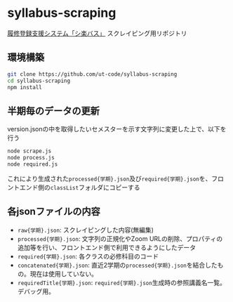 # syllabus-scraping
[履修登録支援システム「シ楽バス」](https://github.com/ut-code/syllabus-frontend) スクレイピング用リポジトリ

## 環境構築

```bash
git clone https://github.com/ut-code/syllabus-scraping
cd syllabus-scraping
npm install
```

## 半期毎のデータの更新

version.jsonの中を取得したいセメスターを示す文字列に変更した上で、以下を行う

```bash
node scrape.js
node process.js
node required.js
```

これにより生成された`processed{学期}.json`及び`required{学期}.json`を、フロントエンド側の`classList`フォルダにコピーする

## 各jsonファイルの内容

- `raw{学期}.json`: スクレイピングした内容(無編集)
- `processed{学期}.json`: 文字列の正規化やZoom URLの削除、プロパティの追加等を行い、フロントエンド側で利用できるようにしたデータ
- `required{学期}.json`: 各クラスの必修科目のコード
- `concatenated{学期}.json`: 直近2学期の`processed{学期}.json`を結合したもの。現在は使用していない。
- `requiredTitle{学期}.json`: `required{学期}.json`生成時の参照講義名一覧。デバッグ用。
